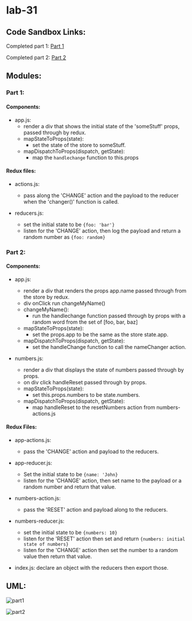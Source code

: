 # lab-31

## Code Sandbox Links:
Completed part 1:
[Part 1](https://codesandbox.io/s/91vj7oopr)

Completed part 2:
[Part 2](https://codesandbox.io/s/6wnnp2rxrk)


## Modules:
### Part 1:

#### Components:

 * app.js:
   * render a div that shows the initial state of the 'someStuff' props, passed through by redux.
   * mapStateToProps(state):
     * set the state of the store to someStuff.
   * mapDispatchToProps(dispatch, getState):
     * map the `handlechange` function to this.props

#### Redux files: 

* actions.js:
  * pass along the 'CHANGE' action and the payload to the reducer when the 'changer()' function is called.

* reducers.js:
  * set the initial state to be `{foo: 'bar'}`
  * listen for the 'CHANGE' action, then log the payload and return a random number as `{foo: random}`

### Part 2:

#### Components:

* app.js: 
  * render a div that renders the props app.name passed through from the store by redux.
  * div onClick run changeMyName()
  * changeMyName():
    * run the handlechange function passed through by props with a random word from the set of [foo, bar, baz]
  * mapStateToProps(state):
    * set the props.app to be the same as the store state.app.
  * mapDispatchToProps(dispatch, getState):
    * set the handleChange function to call the nameChanger action.

* numbers.js:
  * render a div that displays the state of numbers passed through by props.
  * on div click handleReset passed through by props.
  * mapStateToProps(state):
    * set this.props.numbers to be state.numbers.
  * mapDispatchToProps(dispatch, getState):
    * map handleReset to the resetNumbers action from numbers-actions.js

#### Redux Files:

* app-actions.js:
  * pass the 'CHANGE' action and payload to the reducers.

* app-reducer.js:
  * Set the initial state to be `{name: 'John}`
  * listen for the 'CHANGE' action, then set name to the payload or a random number and return that value.

* numbers-action.js:
  * pass the 'RESET' action and payload along to the reducers.

* numbers-reducer.js:
  * set the initial state to be `{numbers: 10}`
  * listen for the 'RESET' action then set and return `{numbers: initial state of numbers}`
  * listen for the 'CHANGE' action then set the number to a random value then return that value.

* index.js: declare an object with the reducers then export those.

## UML:
![part1](https://i.imgur.com/naB1Wsy.jpg)

![part2](https://i.imgur.com/JTy6Rwl.jpg)
